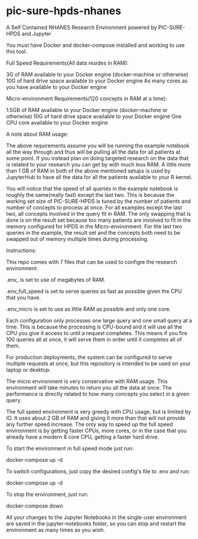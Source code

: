 # pic-sure-hpds-nhanes
A Self Contained NHANES Research Environment powered by PIC-SURE-HPDS and Jupyter

You must have Docker and docker-compose installed and working to use this tool.


Full Speed Requirements(All data resides in RAM):

3G of RAM available to your Docker engine (docker-machine or otherwise)
10G of hard drive space available to your Docker engine
As many cores as you have available to your Docker engine


Micro-environment Requirements(120 concepts in RAM at a time):

1.5GB of RAM available to your Docker engine (docker-machine or otherwise)
10G of hard drive space available to your Docker engine
One CPU core available to your Docker engine


A note about RAM usage:

The above requirements assume you will be running the example notebook
all the way through and thus will be pulling all the data for all patients
at some point. If you instead plan on doing targeted research on the data
that is related to your research you can get by with much less RAM. A little
more than 1 GB of RAM in both of the above mentioned setups is used by JupyterHub 
to have all the data for all the patients available to your R kernel.

You will notice that the speed of all queries in the example notebook is
roughly the same(really fast) except the last two. This is because the working 
set size of PIC-SURE-HPDS is tuned by the number of patients and number of concepts 
to process at once. For all examples except the last two, all concepts involved in 
the query fit in RAM. The only swapping that is done is on the result set because 
too many patients are involved to fit in the memory configured for HPDS in the 
Micro-environment. For the last two queries in the example, the result set
and the concepts both need to be swapped out of memory multiple times
during processing.


Instructions:

This repo comes with 7 files that can be used to configre the research environment.

.env_<some number> is set to use <some number> of megabytes of RAM.

.env_full_speed is set to serve queries as fast as possible given the CPU that you have. 

.env_micro is set to use as little RAM as possible and only one core.

Each configuration only processes one large query and one small query at a time. This
is because the processing is CPU-bound and it will use all the CPU you give it access
to until a request completes. This means if you fire 100 queries all at once, it will
serve them in order until it completes all of them. 

For production deployments, the system can be configured to serve multiple requests
at once, but this repository is intended to be used on your laptop or desktop.

The micro environment is very conservative with RAM usage. This environment
will take minutes to return you all the data at once. The performance is directly
related to how many concepts you select in a given query.

The full speed environment is very greedy with CPU usage, but is limited by IO. 
It uses about 2 GB of RAM and giving it more than that will not provide any 
further speed increase. The only way to speed up the full speed environment is 
by getting faster CPUs, more cores, or in the case that you already have a modern
8 core CPU, getting a faster hard drive.


To start the environment in full speed mode just run:

docker-compose up -d


To switch configurations, just copy the desired config's file to .env and run: 

docker-compose up -d


To stop the environment, just run:

docker-compose down


All your changes to the Jupyter Notebooks in the single-user environment are saved
in the jupyter-notebooks folder, so you can stop and restart the environment as many
times as you wish.


